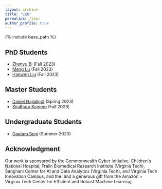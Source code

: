 ```yaml
---
layout: archive
title: "Lab"
permalink: /lab/
author_profile: true
---
```


{% include base_path %}


## PhD Students

- [Zhenyu Bi](https://www.linkedin.com/in/zhenyu-bi-817814178/) (Fall 2023)
- [Meng Lu](https://www.linkedin.com/in/lu-luca-499092166/) (Fall 2023)
- [Hanwen Liu](https://www.linkedin.com/in/hanwen-liu-a244b71a9/) (Fall 2023)


## Master Students

- [Daniel Hajialigol](https://www.linkedin.com/in/danielhajialigol/) (Spring 2023)
- [Sindhura Kommu](https://sindhura-cs.github.io/) (Fall 2023)


## Undergraduate Students

- [Gautam Soni](https://www.linkedin.com/in/gsoni16/) (Summer 2023)


## Acknowledgment

Our work is sponsored by the Commonwealth Cyber Initiative, Children's National Hospital, Fralin Biomedical Research Institute (Virginia Tech), Sanghani Center for AI and Data Analytics (Virginia Tech), and  Virginia Tech Innovation Campus, and the. and a generous gift from the Amazon + Virginia Tech Center for Efficient and Robust Machine Learning.
<!---
Any opinions, findings, and conclusions or recommendations expressed herein are those of the authors and should not be interpreted as necessarily representing the views, either expressed or implied, of the U.S. Government. 
The U.S. Government is authorized to reproduce and distribute reprints for government purposes not withstanding any copyright annotation hereon.
--->
